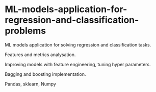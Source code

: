 # ML-models-application-for-regression-and-classification-problems
ML models application for solving regression and classification tasks.

Features and metrics analysation.

Improving models with feature engineering, tuning hyper parameters. 

Bagging and boosting implementation. 

Pandas, sklearn, Numpy
